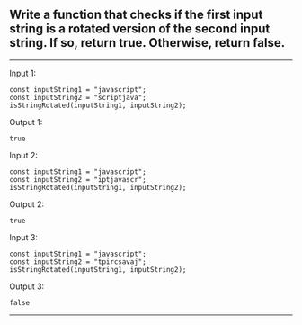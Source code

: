 ## Write a function that checks if the first input string is a rotated version of the second input string. If so, return true. Otherwise, return false.

***

Input 1:
```
const inputString1 = "javascript";
const inputString2 = "scriptjava";
isStringRotated(inputString1, inputString2);
```

Output 1: 
```
true
```

Input 2:
```
const inputString1 = "javascript";
const inputString2 = "iptjavascr";
isStringRotated(inputString1, inputString2);
```

Output 2:
```
true
```

Input 3:
```
const inputString1 = "javascript";
const inputString2 = "tpircsavaj";
isStringRotated(inputString1, inputString2);
```

Output 3:
```
false
```

***
